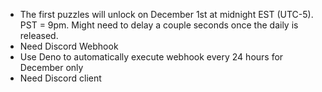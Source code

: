 - The first puzzles will unlock on December 1st at midnight EST (UTC-5). PST = 9pm. Might need to delay a couple seconds once the daily is released.
- Need Discord Webhook
- Use Deno to automatically execute webhook every 24 hours for December only
- Need Discord client
